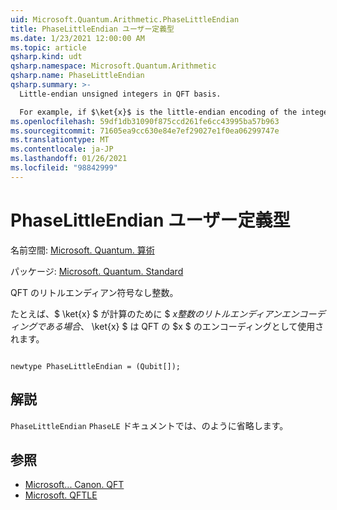 ```yaml
---
uid: Microsoft.Quantum.Arithmetic.PhaseLittleEndian
title: PhaseLittleEndian ユーザー定義型
ms.date: 1/23/2021 12:00:00 AM
ms.topic: article
qsharp.kind: udt
qsharp.namespace: Microsoft.Quantum.Arithmetic
qsharp.name: PhaseLittleEndian
qsharp.summary: >-
  Little-endian unsigned integers in QFT basis.

  For example, if $\ket{x}$ is the little-endian encoding of the integer $x$ in the computational basis, then $\operatorname{QFTLE} \ket{x}$ is the encoding of $x$ in the QFT basis.
ms.openlocfilehash: 59df1db31090f875ccd261fe6cc43995ba57b963
ms.sourcegitcommit: 71605ea9cc630e84e7ef29027e1f0ea06299747e
ms.translationtype: MT
ms.contentlocale: ja-JP
ms.lasthandoff: 01/26/2021
ms.locfileid: "98842999"
---
```

# <a name="phaselittleendian-user-defined-type"></a>PhaseLittleEndian ユーザー定義型

名前空間: [Microsoft. Quantum. 算術](xref:Microsoft.Quantum.Arithmetic)

パッケージ: [Microsoft. Quantum. Standard](https://nuget.org/packages/Microsoft.Quantum.Standard)


QFT のリトルエンディアン符号なし整数。

たとえば、$ \ket{x} $ が計算のために $ $x 整数のリトルエンディアンエンコーディングである場合、$ \ket{x} $ は QFT の $x $ のエンコーディングとして使用されます。

```qsharp

newtype PhaseLittleEndian = (Qubit[]);
```



## <a name="remarks"></a>解説

`PhaseLittleEndian` `PhaseLE` ドキュメントでは、のように省略します。

## <a name="see-also"></a>参照

- [Microsoft... Canon. QFT](xref:Microsoft.Quantum.Canon.QFT)
- [Microsoft. QFTLE](xref:Microsoft.Quantum.Canon.QFTLE)
